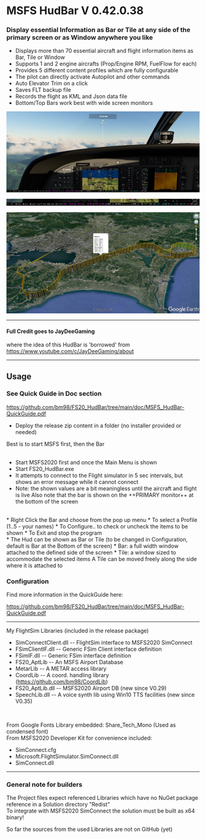 # MSFS HudBar V 0.42.0.38

### Display essential Information as Bar or Tile at any side of the primary screen or as Window anywhere you like  


* Displays more than 70 essential aircraft and flight information items as Bar, Tile or Window
* Supports 1 and 2 engine aircrafts (Prop/Engine RPM, FuelFlow for each)
* Provides 5 different content profiles which are fully configurable
* The pilot can directly activate Autopilot and other commands
* Auto Elevator Trim on a click
* Saves FLT backup file
* Records the flight as KML and Json data file
* Bottom/Top Bars work best with wide screen monitors


![FS20_HudBar wide screen view](https://raw.githubusercontent.com/bm98/FS20_HudBar/main/doc/HudBar-screen.jpg "Wide Screen view")


![FS20_HudBar scale 50%](https://raw.githubusercontent.com/bm98/FS20_HudBar/main/doc/HudBar-halfsize.jpg "HudBar 1/2 size")

![FS20_HudBar KML recording](https://raw.githubusercontent.com/bm98/FS20_HudBar/main/doc/HudBar-Log-1.jpg "HudBar KML")

-----

#### Full Credit goes to JayDeeGaming
where the idea of this HudBar is 'borrowed' from   
https://www.youtube.com/c/JayDeeGaming/about

-----

## Usage 

### See Quick Guide in Doc section
https://github.com/bm98/FS20_HudBar/tree/main/doc/MSFS_HudBar-QuickGuide.pdf


* Deploy the release zip content in a folder (no installer provided or needed)

Best is to start MSFS first, then the Bar  
<br>
*	Start MSFS2020 first and once the Main Menu is shown
*	Start FS20_HudBar.exe
*	It attempts to connect to the Flight simulator in 5 sec intervals, but shows an error message while it cannot connect
* Note: the shown values are a bit meaningless until the aircraft and flight is live
Also note that the bar is shown on the ++PRIMARY monitor++ at the bottom of the screen
<br>
* Right Click the Bar and choose from the pop up menu
  * To select a Profile (1..5 - your names)
  * To Configure.. to check or uncheck the items to be shown
  * To Exit and stop the program
<br>
*	The Hud can be shown as Bar or Tile 
(to be changed in Configuration, default is Bar at the Bottom of the screen)
    * Bar: a full width window attached to the defined side of the screen
    * Tile: a window sized to accommodate the selected items
A Tile can be moved freely along the side where it is attached to   

### Configuration

Find more information in the QuickGuide here:

https://github.com/bm98/FS20_HudBar/tree/main/doc/MSFS_HudBar-QuickGuide.pdf


-----

My FlightSim Libraries (included in the release package)
* SimConnectClient.dll        -- FlightSim interface to MSFS2020 SimConnect
* FSimClientIF.dll            -- Generic FSim Client interface definition
* FSimIF.dll                  -- Generic FSim interface definition
* FS20_AptLib                 -- An MSFS Airport Database 
* MetarLib                    -- A METAR access library 
* CoordLib                    -- A coord. handling library (https://github.com/bm98/CoordLib)
* FS20_AptLib.dll             -- MSFS2020 Airport DB (new since V0.29)
* SpeechLib.dll               -- A voice synth lib using Win10 TTS facilities (new since V0.35)
<br>

From Google Fonts Library embedded:
  Share_Tech_Mono			(Used as condensed font)
<br>
From MSFS2020 Developer Kit for convenience included:
* SimConnect.cfg
* Microsoft.FlightSimulator.SimConnect.dll 
* SimConnect.dll
  
-----

### General note for builders
The Project files expect referenced Libraries which have no NuGet package reference in a Solution directory  "Redist"  
To integrate with MSFS2020 SimConnect the solution must be built as x64 binary!   

So far the sources from the used Libraries are not on GitHub (yet)
  
